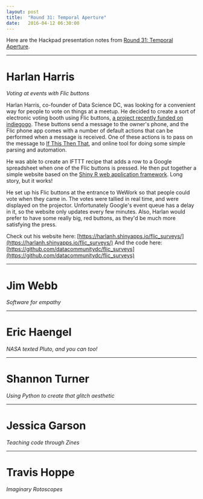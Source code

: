```yaml
---
layout: post
title:  "Round 31: Temporal Aperture"
date:   2016-04-12 06:30:00
---
```


Here are the Hackpad presentation notes from [Round 31: Temporal Aperture](https://hackpad.com/Tuesday-April-12-sHmljSNxt0U).

-------------

# Harlan Harris

_Voting at events with Flic buttons_

Harlan Harris, co-founder of Data Science DC, was looking for a convenient way for people to vote on things at a meetup. He decided to create a sort of electronic voting booth using Flic buttons, [a project recently funded on indiegogo](https://flic.io/). These buttons send a message to the owner's phone, and the Flic phone app comes with a number of default actions that can be performed when a message is received. One of these actions is to pass on the message to [If This Then That](https://ifttt.com/), and online tool for doing some simple parsing and automation.

He was able to create an IFTTT recipe that adds a row to a Google spreadsheet when one of the Flic buttons is pressed. He then put together a simple website based on the [Shiny R web application framework](http://shiny.rstudio.com/). Long story, but it works!

He set up his Flic buttons at the entrance to WeWork so that people could vote when they came in. The votes were tallied in real time, and were displayed on the projector. Unfortunately Google's event queue has a delay in it, so the website only updates every few minutes. Also, Harlan would prefer to have some really big, red buttons, as they'd be much more satisfying the press.

Check out his website here: [https://harlanh.shinyapps.io/flic_surveys/](https://harlanh.shinyapps.io/flic_surveys/)
And the code here: [https://github.com/datacommunitydc/flic_surveys](https://github.com/datacommunitydc/flic_surveys)

-------------

# Jim Webb

_Software for empathy_


-------------

# Eric Haengel

_NASA texted Pluto, and you can too!_

-------------

# Shannon Turner

_Using Python to create that glitch aesthetic_

-------------

# Jessica Garson

_Teaching code through Zines_

-------------

# Travis Hoppe

_Imaginary Rotoscopes_
